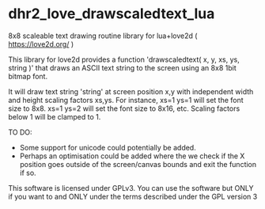 # dhr2_love_drawscaledtext_lua
8x8 scaleable text drawing routine library for lua+love2d ( https://love2d.org/ )

  This library for love2d provides a function 'drawscaledtext( x, y, xs, ys, string )' that draws an ASCII text string to the screen using an 8x8 1bit bitmap font.

  It will draw text string 'string' at screen position x,y with independent width and height scaling factors xs,ys.
  For instance, xs=1 ys=1 will set the font size to 8x8. xs=1 ys=2 will set the font size to 8x16, etc.
  Scaling factors below 1 will be clamped to 1.

  TO DO:
   * Some support for unicode could potentially be added.
   * Perhaps an optimisation could be added where the we check if the X position goes outside of the screen/canvas bounds and exit the function if so.

  This software is licensed under GPLv3. You can use the software but ONLY if you want to and ONLY under the terms described under the GPL version 3

